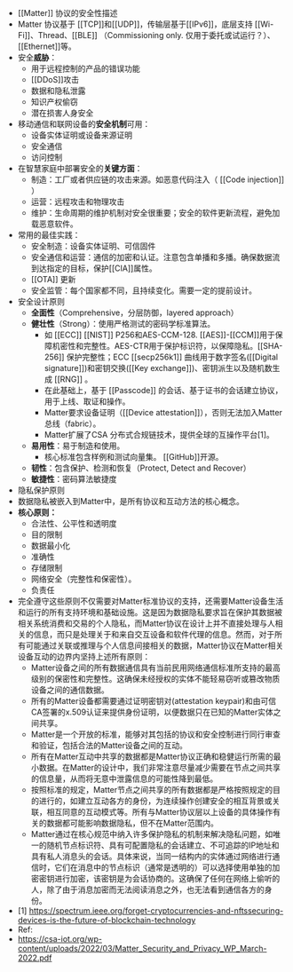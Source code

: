 - [[Matter]] 协议的安全性描述
- Matter 协议基于 [[TCP]]和[[UDP]]，传输层基于[[IPv6]]，底层支持 [[Wi-Fi]]、Thread、[[BLE]] （Commissioning only. 仅用于委托或试运行？）、[[Ethernet]]等。
- 安全**威胁**：
	- 用于远程控制的产品的错误功能
	- [[DDoS]]攻击
	- 数据和隐私泄露
	- 知识产权偷窃
	- 潜在损害人身安全
- 移动通信和联网设备的**安全机制**可用：
	- 设备实体证明或设备来源证明
	- 安全通信
	- 访问控制
- 在智慧家庭中部署安全的**关键方面**：
	- 制造：工厂或者供应链的攻击来源。如恶意代码注入（ [[Code injection]] ）
	- 运营：远程攻击和物理攻击
	- 维护：生命周期的维护机制对安全很重要；安全的软件更新流程，避免加载恶意软件。
- 常用的最佳实践：
	- 安全制造：设备实体证明、可信固件
	- 安全通信和运营：通信的加密和认证。注意包含单播和多播。确保数据流到达指定的目标，保护[[CIA]]属性。
	- [[OTA]] 更新
	- 安全监管：每个国家都不同，且持续变化。需要一定的提前设计。
- 安全设计原则
	- **全面性**（Comprehensive，分层防御，layered approach）
	- **健壮性**（Strong）：使用严格测试的密码学标准算法。
		- 如 [[ECC]] [[NIST]] P256和AES-CCM-128. [[AES]]-[[CCM]]用于保障机密性和完整性。AES-CTR用于保护标识符，以保障隐私。[[SHA-256]] 保护完整性；ECC [[secp256k1]] 曲线用于数字签名([[Digital signature]])和密钥交换([[Key exchange]])、密钥派生以及随机数生成 [[RNG]] 。
		- 在此基础上，基于 [[Passcode]] 的会话、基于证书的会话建立协议，用于上线、取证和操作。
		- Matter要求设备证明（[[Device attestation]]），否则无法加入Matter总线（fabric）。
		- Matter扩展了CSA 分布式合规链技术，提供全球的互操作平台[1]。
	- **易用性**：易于制造和使用。
		- 核心标准包含样例和测试向量集。 [[GitHub]]开源。
	- **韧性**：包含保护、检测和恢复（Protect, Detect and Recover）
	- **敏捷性**：密码算法敏捷度
- 隐私保护原则
- 数据隐私被嵌入到Matter中，是所有协议和互动方法的核心概念。
- **核心原则：**
	- 合法性、公平性和透明度
	- 目的限制
	- 数据最小化
	- 准确性
	- 存储限制
	- 网络安全（完整性和保密性）。
	- 负责任
- 完全遵守这些原则不仅需要对Matter标准协议的支持，还需要Matter设备生活和运行的所有支持环境和基础设施。这是因为数据隐私要求旨在保护其数据被相关系统消费和交易的个人隐私，而Matter协议在设计上并不直接处理与人相关的信息，而只是处理关于和来自交互设备和软件代理的信息。然而，对于所有可能通过关联或推理与个人信息间接相关的数据，Matter协议在Matter相关设备互动的边界内坚持上述所有原则：
	- Matter设备之间的所有数据通信具有当前民用网络通信标准所支持的最高级别的保密性和完整性。这确保未经授权的实体不能轻易窃听或篡改物质设备之间的通信数据。
	- 所有的Matter设备都需要通过证明密钥对(attestation keypair)和由可信CA签署的x.509认证来提供身份证明，以便数据只在已知的Matter实体之间共享。
	- Matter是一个开放的标准，能够对其包括的协议和安全控制进行同行审查和验证，包括合法的Matter设备之间的互动。
	- 所有在Matter互动中共享的数据都是Matter协议正确和稳健运行所需的最小数据。在Matter的设计中，我们非常注意尽量减少需要在节点之间共享的信息量，从而将无意中泄露信息的可能性降到最低。
	- 按照标准的规定，Matter节点之间共享的所有数据都是严格按照规定的目的进行的，如建立互动各方的身份，为连续操作创建安全的相互背景或关联，相互同意的互动模式等。所有与Matter协议层以上设备的具体操作有关的数据都可能影响数据隐私，但不在Matter范围内。
	- Matter通过在核心规范中纳入许多保护隐私的机制来解决隐私问题，如唯一的随机节点标识符、具有可配置隐私的会话建立、不可追踪的IP地址和具有私人消息头的会话。具体来说，当同一结构内的实体通过网络进行通信时，它们在消息中的节点标识（通常是透明的）可以选择使用单独的加密密钥进行加密，该密钥是为会话协商的。这确保了任何在网络上偷听的人，除了由于消息加密而无法阅读消息之外，也无法看到通信各方的身份。
- [1] https://spectrum.ieee.org/forget-cryptocurrencies-and-nftssecuring-devices-is-the-future-of-blockchain-technology
- Ref:
- https://csa-iot.org/wp-content/uploads/2022/03/Matter_Security_and_Privacy_WP_March-2022.pdf